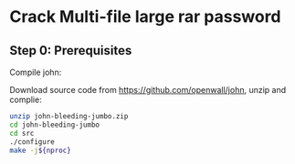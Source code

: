 # Crack Multi-file large rar password

## Step 0: Prerequisites

Compile john:

Download source code from <https://github.com/openwall/john>, unzip and complie:

```bash
unzip john-bleeding-jumbo.zip
cd john-bleeding-jumbo
cd src
./configure
make -j${nproc}
```

